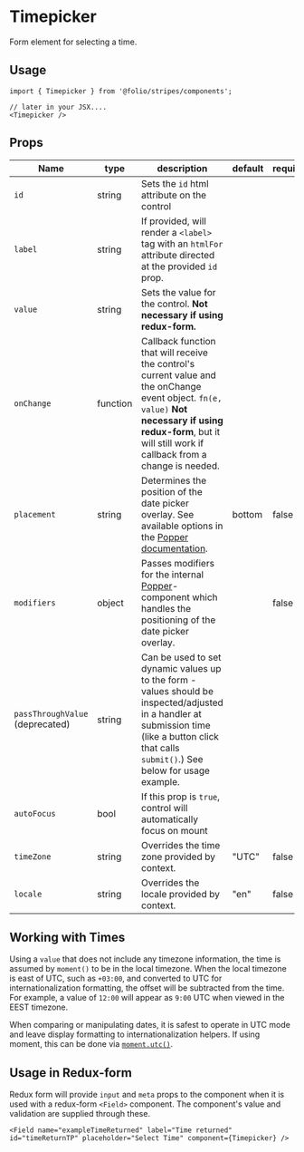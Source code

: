 # Timepicker
Form element for selecting a time.
## Usage
```
import { Timepicker } from '@folio/stripes/components';

// later in your JSX....
<Timepicker />
```
## Props
Name | type | description | default | required
--- | --- | --- | --- | ---
`id` | string | Sets the `id` html attribute on the control | |
`label` | string | If provided, will render a `<label>` tag with an `htmlFor` attribute directed at the provided `id` prop. | |
`value` | string | Sets the value for the control. **Not necessary if using redux-form.** | |
`onChange` | function | Callback function that will receive the control's current value and the onChange event object. `fn(e, value)` **Not necessary if using redux-form**, but it will still work if callback from a change is needed. |  |
`placement` | string | Determines the position of the date picker overlay. See available options in the <a href="https://github.com/folio-org/stripes-components/tree/master/lib/Popper" target="_blank">Popper documentation</a>. | bottom | false
`modifiers` | object | Passes modifiers for the internal <a href="https://github.com/folio-org/stripes-components/tree/master/lib/Popper" target="_blank">Popper</a>-component which handles the positioning of the date picker overlay. | | false
`passThroughValue` (deprecated) | string | Can be used to set dynamic values up to the form - values should be inspected/adjusted in a handler at submission time (like a button click that calls `submit()`.) See below for usage example. |  |
`autoFocus` | bool | If this prop is `true`, control will automatically focus on mount | |
`timeZone` | string | Overrides the time zone provided by context. | "UTC" | false
`locale` | string | Overrides the locale provided by context. | "en" | false

## Working with Times

Using a `value` that does not include any timezone information, the
time is assumed by `moment()` to be in the local timezone. When the
local timezone is east of UTC, such as `+03:00`, and converted to UTC
for internationalization formatting, the offset will be subtracted
from the time. For example, a value of `12:00` will appear as `9:00`
UTC when viewed in the EEST timezone.

When comparing or manipulating dates, it is safest to operate in UTC
mode and leave display formatting to internationalization helpers. If
using moment, this can be done via
[`moment.utc()`](http://momentjs.com/docs/#/parsing/utc/).

## Usage in Redux-form
Redux form will provide `input` and `meta` props to the component when it is used with a redux-form `<Field>` component. The component's value and validation are supplied through these.
```
<Field name="exampleTimeReturned" label="Time returned" id="timeReturnTP" placeholder="Select Time" component={Timepicker} />
